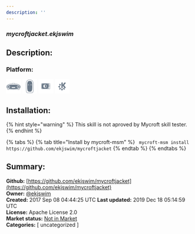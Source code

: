 ```yaml
---
description: ''
---
```


### _mycroftjacket.ekjswim_  
## Description:  
  
  
  
### Platform:  
 ![Mark I](../.gitbook/assets/mark-1-icon.png)  ![Mark II](../.gitbook/assets/mark-2-icon.png)  ![Picroft](../.gitbook/assets/picroft-icon.png)  ![plasmoid](../.gitbook/assets/kde.png)   
## Installation:  
{% hint style="warning" %}
This skill is not aproved by Mycroft skill tester.
{% endhint %}
    
{% tabs %}
{% tab title="Install by mycroft-msm" %}
``` mycroft-msm install https://github.com/ekjswim/mycroftjacket```
{% endtab %}
  {% endtabs %}
    
## Summary:  
**Github:** [https://github.com/ekjswim/mycroftjacket](https://github.com/ekjswim/mycroftjacket)  
**Owner:** [@ekjswim](https://github.com/ekjswim)  
**Created:** 2017 Sep 08 04:44:25 UTC  **Last updated:** 2019 Dec 18 05:14:59 UTC  
**License:** Apache License 2.0  
**Market status:** [Not in Market](https://market.mycroft.ai/skill/)  
**Categories:** [ uncategorized ]   
